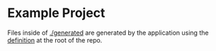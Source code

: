 # Example Project

Files inside of [./generated](./generated) are generated by the application using the [definition](../definition.json) at the root of the repo.
